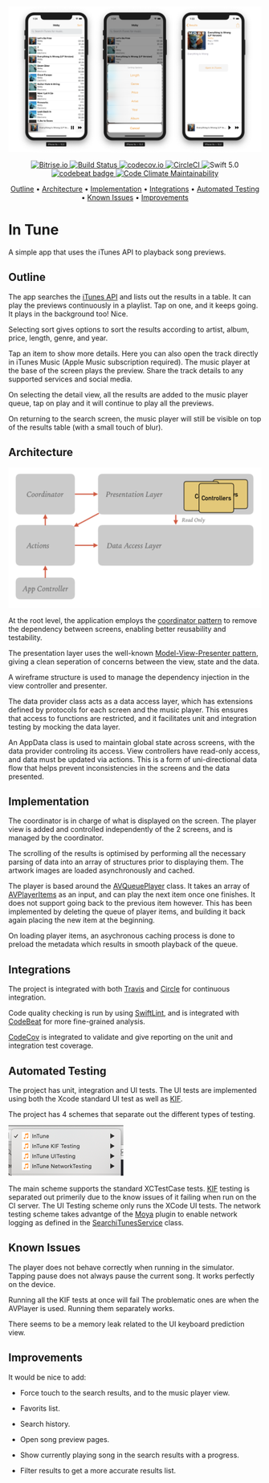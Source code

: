 
<p align="center">
    <img src="InTuneAppScreenshots.png"
      width=700>
</p>
<p align="center">
	<a href="https://app.bitrise.io/app/f0c3d71c60b18d54#/builds">
		<img src="https://app.bitrise.io/app/f0c3d71c60b18d54/status.svg?token=gubpfBN7Il1m9iBHtn45Zw" alt="Bitrise.io">
	</a>
	<a href="https://travis-ci.org/ronanociosoig/inTune">
		<img src="https://travis-ci.org/ronanociosoig/inTune.svg?branch=master" alt="Build Status">
	</a>
	<a href="https://codecov.io/github/ronanociosoig/inTune?branch=master">
		<img src="https://codecov.io/github/ronanociosoig/inTune/coverage.svg?branch=master" alt="codecov.io">
	</a>
	<a href="https://circleci.com/gh/ronanociosoig/inTune">
		<img src="https://circleci.com/gh/ronanociosoig/inTune.svg?style=svg" alt="CircleCI">
	</a>
	<img src="https://img.shields.io/badge/Swift-5.0-orange.svg" alt="Swift 5.0"/>
	<a href="https://codebeat.co/projects/github-com-ronanociosoig-intune-master">
		<img src="https://codebeat.co/badges/ef478c94-9b65-481f-a9ec-4a7185867400" alt="codebeat badge">
	</a>
	<a href="https://codeclimate.com/github/ronanociosoig/inTune/maintainability">
		<img src="https://api.codeclimate.com/v1/badges/2e09361b5c52f8f07d02/maintainability" alt="Code Climate Maintainability">
	</a>
</p>
<p align="center">
    <a href="#outline">Outline</a>
  • <a href="#architecture">Architecture</a>
  • <a href="#implementation">Implementation</a>
  • <a href="#integrations">Integrations</a>
  • <a href="#automated-testing">Automated Testing</a>
  • <a href="#known-issues">Known Issues</a>
  • <a href="#improvements">Improvements</a>
</p>

# In Tune

A simple app that uses the iTunes API to playback song previews.

## Outline

The app searches the [iTunes API](https://developer.apple.com/library/archive/documentation/AudioVideo/Conceptual/iTuneSearchAPI/Searching.html#//apple_ref/doc/uid/TP40017632-CH5-SW1) and lists out the results in a table. It can play the previews continuously in a playlist. Tap on one, and it keeps going. It plays in the background too! Nice.

Selecting sort gives options to sort the results according to artist, album, price, length, genre, and year.

Tap an item to show more details. Here you can also open the track directly in iTunes Music (Apple Music subscription required). The music player at the base of the screen plays the preview. Share the track details to any supported services and social media. 

On selecting the detail view, all the results are added to the music player queue, tap on play and it will continue to play all the previews.

On returning to the search screen, the music player will still be visible on top of the results table (with a small touch of blur).

## Architecture 

![App architecture outline](AppArchitecture.png)

At the root level, the application employs the [coordinator pattern](http://khanlou.com/2015/01/the-coordinator/) to remove the dependency between screens, enabling better reusability and testability. 

The presentation layer uses the well-known [Model-View-Presenter pattern](https://en.wikipedia.org/wiki/Model–view–presenter), giving a clean seperation of concerns between the view, state and the data.

A wireframe structure is used to manage the dependency injection in the view controller and presenter.

The data provider class acts as a data access layer, which has extensions defined by protocols for each screen and the music player. This ensures that access to functions are restricted, and it facilitates unit and integration testing by mocking the data layer.

An AppData class is used to maintain global state across screens, with the data provider controling its access. View controllers have read-only access, and data must be updated via actions. This is a form of uni-directional data flow that helps prevent inconsistencies in the screens and the data presented. 

## Implementation 

The coordinator is in charge of what is displayed on the screen. The player view is added and controlled independently of the 2 screens, and is managed by the coordinator. 

The scrolling of the results is optimised by performing all the necessary parsing of data into an array of structures prior to displaying them. The artwork images are loaded asynchronously and cached. 
	
The player is based around the [AVQueuePlayer](https://developer.apple.com/documentation/avfoundation/avqueueplayer) class. It takes an array of [AVPlayerItems](https://developer.apple.com/documentation/avfoundation/avplayeritem) as an input, and can play the next item once one finishes. It does not support going back to the previous item however. This has been implemented by deleting the queue of player items, and building it back again placing the new item at the beginning. 

On loading player items, an asychronous caching process is done to preload the metadata which results in smooth playback of the queue.

## Integrations

The project is integrated with both [Travis](https://travis-ci.org) and [Circle](https://circleci.com) for continuous integration. 

Code quality checking is run by using [SwiftLint](https://github.com/realm/SwiftLint), and is integrated with [CodeBeat](https://codebeat.co) for more fine-grained analysis. 

[CodeCov](https://codecov.io) is integrated to validate and give reporting on the unit and integration test coverage.

## Automated Testing
The project has unit, integration and UI tests. The UI tests are implemented using both the Xcode standard UI test as well as [KIF](https://github.com/kif-framework/KIF). 

The project has 4 schemes that separate out the different types of testing. 

![Project build schemes](Schemes.png)

The main scheme supports the standard XCTestCase tests. [KIF](https://github.com/kif-framework/KIF) testing is separated out primerily due to the know issues of it failing when run on the CI server. The UI Testing scheme only runs the XCode UI tests. The network testing scheme takes advantge of the [Moya](https://github.com/Moya/Moya) plugin to enable network logging as defined in the [SearchiTunesService](https://github.com/ronanociosoig/inTune/blob/develop/InTune/Services/Networking/SearchiTunesService.swift) class.

## Known Issues
The player does not behave correctly when running in the simulator. Tapping pause does not always pause the current song. It works perfectly on the device.

Running all the KIF tests at once will fail The problematic ones are when the AVPlayer is used. Running them separately works. 

There seems to be a memory leak related to the UI keyboard prediction view.

## Improvements

It would be nice to add: 

- Force touch to the search results, and to the music player view.

- Favorits list. 

- Search history. 

- Open song preview pages. 

- Show currently playing song in the search results with a progress. 

- Filter results to get a more accurate results list.
